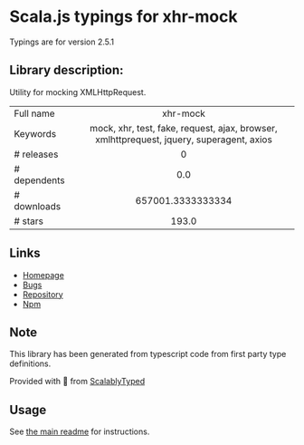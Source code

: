 
# Scala.js typings for xhr-mock

Typings are for version 2.5.1

## Library description:
Utility for mocking XMLHttpRequest.

|                    |                 |
| ------------------ | :-------------: |
| Full name          | xhr-mock |
| Keywords           | mock, xhr, test, fake, request, ajax, browser, xmlhttprequest, jquery, superagent, axios |
| # releases         | 0 |
| # dependents       | 0.0 |
| # downloads        | 657001.3333333334 |
| # stars            | 193.0 |

## Links
- [Homepage](https://github.com/jameslnewell/xhr-mock#readme)
- [Bugs](https://github.com/jameslnewell/xhr-mock/issues)
- [Repository](https://github.com/jameslnewell/xhr-mock)
- [Npm](https://www.npmjs.com/package/xhr-mock)
    


## Note
This library has been generated from typescript code from first party type definitions.

Provided with :purple_heart: from [ScalablyTyped](https://github.com/oyvindberg/ScalablyTyped)

## Usage
See [the main readme](../../readme.md) for instructions.


